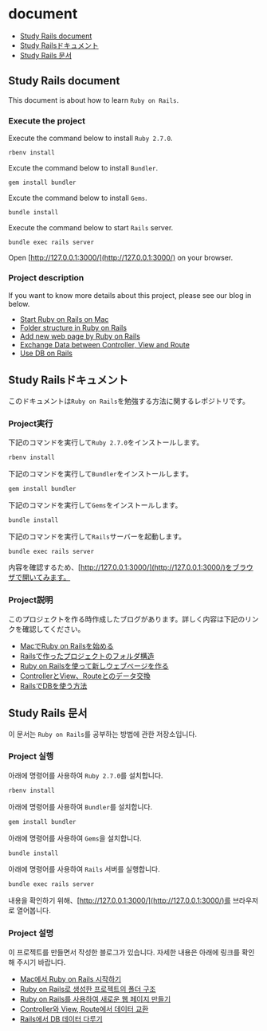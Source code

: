 # document

- [Study Rails document](#study-rails-document)
- [Study Railsドキュメント](#study-railsドキュメント)
- [Study Rails 문서](#study-rails-문서)

## Study Rails document

This document is about how to learn `Ruby on Rails`.

### Execute the project

Execute the command below to install `Ruby 2.7.0`.

```bash
rbenv install
```

Excute the command below to install `Bundler`.

```bash
gem install bundler
```

Excute the command below to install `Gems`.

```bash
bundle install
```

Execute the command below to start `Rails` server.

```bash
bundle exec rails server
```

Open [http://127.0.0.1:3000/](http://127.0.0.1:3000/) on your browser.

### Project description

If you want to know more details about this project, please see our blog in below.

- [Start Ruby on Rails on Mac](https://dev-yakuza.github.io/en/ruby-on-rails/folder-structure/)
- [Folder structure in Ruby on Rails](https://dev-yakuza.github.io/en/ruby-on-rails/folder-structure/)
- [Add new web page by Ruby on Rails](https://dev-yakuza.github.io/en/ruby-on-rails/create-page/)
- [Exchange Data between Controller, View and Route](https://dev-yakuza.github.io/en/ruby-on-rails/data-in-controller-view-route/)
- [Use DB on Rails](https://dev-yakuza.github.io/en/ruby-on-rails/database/)

## Study Railsドキュメント

このドキュメントは`Ruby on Rails`を勉強する方法に関するレポジトリです。

### Project実行

下記のコマンドを実行して`Ruby 2.7.0`をインストールします。

```bash
rbenv install
```

下記のコマンドを実行して`Bundler`をインストールします。

```bash
gem install bundler
```

下記のコマンドを実行して`Gems`をインストールします。

```bash
bundle install
```

下記のコマンドを実行して`Rails`サーバーを起動します。

```bash
bundle exec rails server
```

内容を確認するため、[http://127.0.0.1:3000/](http://127.0.0.1:3000/)をブラウザで開いてみます。

### Project説明

このプロジェクトを作る時作成したブログがあります。詳しく内容は下記のリンクを確認してください。

- [MacでRuby on Railsを始める](https://dev-yakuza.github.io/ruby-on-rails/folder-structure/)
- [Railsで作ったプロジェクトのフォルダ構造](https://dev-yakuza.github.io/ruby-on-rails/folder-structure/)
- [Ruby on Railsを使って新しウェブページを作る](https://dev-yakuza.github.io/ruby-on-rails/create-page/)
- [ControllerとView、Routeとのデータ交換](https://dev-yakuza.github.io/ruby-on-rails/data-in-controller-view-route/)
- [RailsでDBを使う方法](https://dev-yakuza.github.io/ruby-on-rails/database/)

## Study Rails 문서

이 문서는 `Ruby on Rails`를 공부하는 방법에 관한 저장소입니다.

### Project 실행

아래에 명령어를 사용하여 `Ruby 2.7.0`를 설치합니다.

```bash
rbenv install
```

아래에 명령어를 사용하여 `Bundler`를 설치합니다.

```bash
gem install bundler
```

아래에 명령어를 사용하여 `Gems`을 설치합니다.

```bash
bundle install
```

아래에 명령어를 사용하여 `Rails` 서버를 실행합니다.

```bash
bundle exec rails server
```

내용을 확인하기 위해、[http://127.0.0.1:3000/](http://127.0.0.1:3000/)를 브라우저로 열어봅니다.

### Project 설명

이 프로젝트를 만들면서 작성한 블로그가 있습니다. 자세한 내용은 아래에 링크를 확인해 주시기 바랍니다.

- [Mac에서 Ruby on Rails 시작하기](https://dev-yakuza.github.io/ko/ruby-on-rails/folder-structure/)
- [Ruby on Rails로 생성한 프로젝트의 폴더 구조](https://dev-yakuza.github.io/ko/ruby-on-rails/folder-structure/)
- [Ruby on Rails를 사용하여 새로운 웹 페이지 만들기](https://dev-yakuza.github.io/ko/ruby-on-rails/create-page/)
- [Controller와 View, Route에서 데이터 교환](https://dev-yakuza.github.io/ko/ruby-on-rails/data-in-controller-view-route/)
- [Rails에서 DB 데이터 다루기](https://dev-yakuza.github.io/ko/ruby-on-rails/database/)